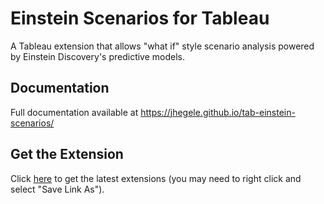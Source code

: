 # Einstein Scenarios for Tableau

A Tableau extension that allows "what if" style scenario analysis powered by Einstein Discovery's predictive models.

## Documentation

Full documentation available at https://jhegele.github.io/tab-einstein-scenarios/

## Get the Extension

Click [here](https://github.com/jhegele/tab-einstein-scenarios/raw/master/trex/tableau-einstein-scenarios.trex) to get the latest extensions (you may need to right click and select "Save Link As").


